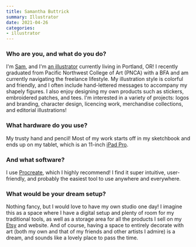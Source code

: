 ```yaml
---
title: Samantha Buttrick
summary: Illustrator
date: 2021-04-26
categories:
- illustrator 
---
```


### Who are you, and what do you do?

I'm [Sam](http://www.sambuttrickart.com/ "Samantha's website."), and I'm [an illustrator](https://www.instagram.com/sambuttrickart/ "Samantha's Instagram account.") currently living in Portland, OR! I recently graduated from Pacific Northwest College of Art (PNCA) with a BFA and am currently navigating the freelance lifestyle. My illustration style is colorful and friendly, and I often include hand-lettered messages to accompany my shapely figures. I also enjoy designing my own products such as stickers, embroidered patches, and tees. I'm interested in a variety of projects: logos and branding, character design, licencing work, merchandise collections, and editorial illustrations!

### What hardware do you use?

My trusty hand and pencil! Most of my work starts off in my sketchbook and ends up on my tablet, which is an 11-inch [iPad Pro][ipad-pro].

### And what software?

I use [Procreate][procreate-ios], which I highly recommend! I find it super intuitive, user-friendly, and probably the easiest tool to use anywhere and everywhere.

### What would be your dream setup?

Nothing fancy, but I would love to have my own studio one day! I imagine this as a space where I have a digital setup and plenty of room for my traditional tools, as well as a storage area for all the products I sell on my [Etsy](https://www.etsy.com/shop/SaturndayArt "Samantha's Etsy store.") and website. And of course, having a space to entirely decorate with art (both my own and that of my friends and other artists I admire) is a dream, and sounds like a lovely place to pass the time.

[ipad-pro]: https://en.wikipedia.org/wiki/IPad_Pro "An iOS tablet."
[procreate-ios]: https://apps.apple.com/us/app/procreate/id425073498 "A powerful illustration app."
